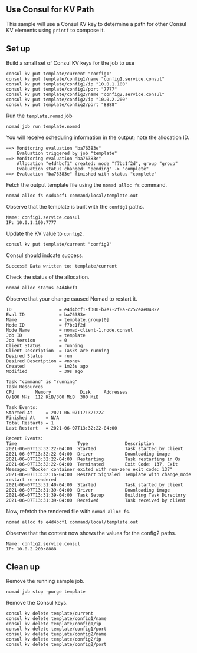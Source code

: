 ## Use Consul for KV Path

This sample will use a Consul KV key to determine a path for other Consul KV
elements using `printf` to compose it.


## Set up

Build a small set of Consul KV keys for the job to use

```
consul kv put template/current "config1"
consul kv put template/config1/name "config1.service.consul"
consul kv put template/config1/ip "10.0.1.100"
consul kv put template/config1/port "7777"
consul kv put template/config2/name "config2.service.consul"
consul kv put template/config2/ip "10.0.2.200"
consul kv put template/config2/port "8888"
```

Run the `template.nomad` job

```
nomad job run template.nomad
```

You will receive scheduling information in the output; note the allocation ID.

```
==> Monitoring evaluation "ba76383e"
    Evaluation triggered by job "template"
==> Monitoring evaluation "ba76383e"
    Allocation "e4d4bcf1" created: node "f7bc1f2d", group "group"
    Evaluation status changed: "pending" -> "complete"
==> Evaluation "ba76383e" finished with status "complete"
```

Fetch the output template file using the `nomad alloc fs` command.

```
nomad alloc fs e4d4bcf1 command/local/template.out
```

Observe that the template is built with the `config1` paths.

```
Name: config1.service.consul
IP: 10.0.1.100:7777
```

Update the KV value to `config2`.

```
consul kv put template/current "config2"
```

Consul should indcate success.

```
Success! Data written to: template/current
```

Check the status of the allocation. 

```
nomad alloc status e4d4bcf1
```

Observe that your change caused Nomad to restart it.

```
ID                  = e4d4bcf1-f300-b7e7-2f8a-c252eae04822
Eval ID             = ba76383e
Name                = template.group[0]
Node ID             = f7bc1f2d
Node Name           = nomad-client-1.node.consul
Job ID              = template
Job Version         = 0
Client Status       = running
Client Description  = Tasks are running
Desired Status      = run
Desired Description = <none>
Created             = 1m23s ago
Modified            = 39s ago

Task "command" is "running"
Task Resources
CPU        Memory           Disk     Addresses
0/100 MHz  112 KiB/300 MiB  300 MiB  

Task Events:
Started At     = 2021-06-07T17:32:22Z
Finished At    = N/A
Total Restarts = 1
Last Restart   = 2021-06-07T13:32:22-04:00

Recent Events:
Time                       Type              Description
2021-06-07T13:32:22-04:00  Started           Task started by client
2021-06-07T13:32:22-04:00  Driver            Downloading image
2021-06-07T13:32:22-04:00  Restarting        Task restarting in 0s
2021-06-07T13:32:22-04:00  Terminated        Exit Code: 137, Exit Message: "Docker container exited with non-zero exit code: 137"
2021-06-07T13:32:16-04:00  Restart Signaled  Template with change_mode restart re-rendered
2021-06-07T13:31:40-04:00  Started           Task started by client
2021-06-07T13:31:39-04:00  Driver            Downloading image
2021-06-07T13:31:39-04:00  Task Setup        Building Task Directory
2021-06-07T13:31:39-04:00  Received          Task received by client
```

Now, refetch the rendered file with `nomad alloc fs`.
```
nomad alloc fs e4d4bcf1 command/local/template.out
```

Observe that the content now shows the values for the config2 paths.

```
Name: config2.service.consul
IP: 10.0.2.200:8888
```

## Clean up

Remove the running sample job.

```
nomad job stop -purge template
```

Remove the Consul keys.

```
consul kv delete template/current
consul kv delete template/config1/name
consul kv delete template/config1/ip
consul kv delete template/config1/port
consul kv delete template/config2/name
consul kv delete template/config2/ip
consul kv delete template/config2/port
```
